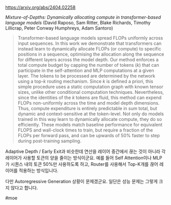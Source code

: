 https://arxiv.org/abs/2404.02258

*Mixture-of-Depths: Dynamically allocating compute in transformer-based language models* (David Raposo, Sam Ritter, Blake Richards, Timothy Lillicrap, Peter Conway Humphreys, Adam Santoro)

> Transformer-based language models spread FLOPs uniformly across input sequences. In this work we demonstrate that transformers can instead learn to dynamically allocate FLOPs (or compute) to specific positions in a sequence, optimising the allocation along the sequence for different layers across the model depth. Our method enforces a total compute budget by capping the number of tokens ($k$) that can participate in the self-attention and MLP computations at a given layer. The tokens to be processed are determined by the network using a top-$k$ routing mechanism. Since $k$ is defined a priori, this simple procedure uses a static computation graph with known tensor sizes, unlike other conditional computation techniques. Nevertheless, since the identities of the $k$ tokens are fluid, this method can expend FLOPs non-uniformly across the time and model depth dimensions. Thus, compute expenditure is entirely predictable in sum total, but dynamic and context-sensitive at the token-level. Not only do models trained in this way learn to dynamically allocate compute, they do so efficiently. These models match baseline performance for equivalent FLOPS and wall-clock times to train, but require a fraction of the FLOPs per forward pass, and can be upwards of 50\% faster to step during post-training sampling.

Adaptive Depth / Early Exit과 비슷한데 연산을 레이어 중간에서 끊는 것이 아니라 각 레이어가 사용할 토큰의 양을 줄이는 방식이군요. 예를 들어 Self Attention이나 MLP가 시퀀스 내의 토큰 50%만 사용하도록 하고, Router를 사용해서 Top-K개를 끊어 레이어를 적용하는 방식입니다.

다만 Autoregressive Generation 상황이 문제겠군요. 일단은 성능 문제는 그렇게 크지 않다고 합니다.

#moe 